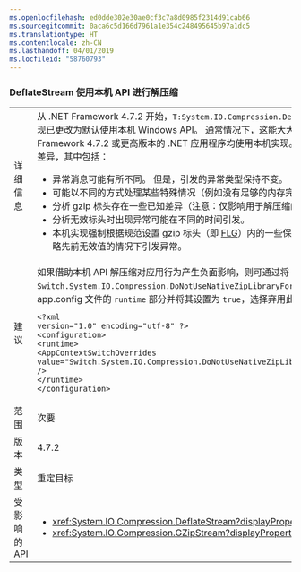 ```yaml
---
ms.openlocfilehash: ed0dde302e30ae0cf3c7a8d0985f2314d91cab66
ms.sourcegitcommit: 0aca6c5d166d7961a1e354c248495645b97a1dc5
ms.translationtype: HT
ms.contentlocale: zh-CN
ms.lasthandoff: 04/01/2019
ms.locfileid: "58760793"
---
```

### <a name="deflatestream-uses-native-apis-for-decompression"></a>DeflateStream 使用本机 API 进行解压缩

|   |   |
|---|---|
|详细信息|从 .NET Framework 4.7.2 开始，<code>T:System.IO.Compression.DeflateStream</code> 类中解压缩的实现已更改为默认使用本机 Windows API。 通常情况下，这能大大地提高性能。 所有面向 .NET Framework 4.7.2 或更高版本的 .NET 应用程序均使用本机实现。此更改可能会导致某些行为差异，其中包括：<ul><li>异常消息可能有所不同。 但是，引发的异常类型保持不变。</li><li>可能以不同的方式处理某些特殊情况（例如没有足够的内存完成操作）。</li><li>分析 gzip 标头存在一些已知差异（注意：仅影响用于解压缩的 <code>GZipStream</code> 集）：</li><li>分析无效标头时出现异常可能在不同的时间引发。</li><li>本机实现强制根据规范设置 gzip 标头（即 [FLG](http://www.zlib.org/rfc-gzip.html#header-trailer)）内的一些保留标记值，这可能导致其在忽略先前无效值的情况下引发异常。</li></ul>|
|建议|如果借助本机 API 解压缩对应用行为产生负面影响，则可通过将 <code>Switch.System.IO.Compression.DoNotUseNativeZipLibraryForDecompression</code> 开关添加到 app.config 文件的 <code>runtime</code> 部分并将其设置为 <code>true</code>，选择弃用此功能：<pre><code class="lang-xml">&lt;?xml version=&quot;1.0&quot; encoding=&quot;utf-8&quot; ?&gt;&#13;&#10;&lt;configuration&gt;&#13;&#10;&lt;runtime&gt;&#13;&#10;&lt;AppContextSwitchOverrides&#13;&#10;value=&quot;Switch.System.IO.Compression.DoNotUseNativeZipLibraryForDecompression=true&quot; /&gt;&#13;&#10;&lt;/runtime&gt;&#13;&#10;&lt;/configuration&gt;&#13;&#10;</code></pre>|
|范围|次要|
|版本|4.7.2|
|类型|重定目标|
|受影响的 API|<ul><li><xref:System.IO.Compression.DeflateStream?displayProperty=nameWithType></li><li><xref:System.IO.Compression.GZipStream?displayProperty=nameWithType></li></ul>|


